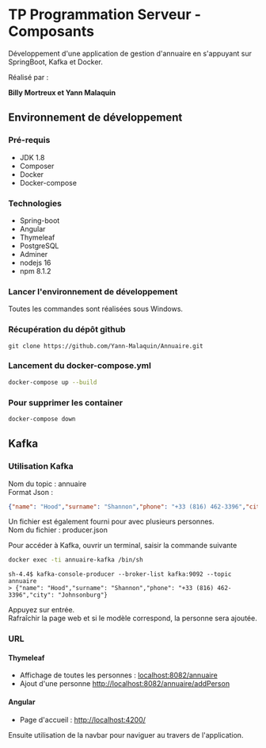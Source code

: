 
# TP Programmation Serveur - Composants

Développement d'une application de gestion d'annuaire en s'appuyant sur SpringBoot, Kafka
et Docker. </br>

Réalisé par :

**Billy Mortreux et Yann Malaquin**

## Environnement de développement

### Pré-requis

* JDK 1.8
* Composer
* Docker
* Docker-compose

### Technologies

* Spring-boot
* Angular
* Thymeleaf
* PostgreSQL
* Adminer
* nodejs 16
* npm 8.1.2

### Lancer l'environnement de développement

Toutes les commandes sont réalisées sous Windows.

### Récupération du dépôt github
```
git clone https://github.com/Yann-Malaquin/Annuaire.git
```

### Lancement du docker-compose.yml
```bash
docker-compose up --build
```

### Pour supprimer les container
```bash
docker-compose down
```

## Kafka

### Utilisation Kafka

Nom du topic : annuaire<br/>
Format Json :

```json 
{"name": "Hood","surname": "Shannon","phone": "+33 (816) 462-3396","city": "Johnsonburg"}
```

Un fichier est également fourni pour avec plusieurs personnes. <br/>
Nom du fichier : producer.json

Pour accéder à Kafka, ouvrir un terminal, saisir la commande suivante

```bash
docker exec -ti annuaire-kafka /bin/sh
```

```shell
sh-4.4$ kafka-console-producer --broker-list kafka:9092 --topic annuaire
> {"name": "Hood","surname": "Shannon","phone": "+33 (816) 462-3396","city": "Johnsonburg"}
```

Appuyez sur entrée. <br/> 
Rafraîchir la page web et si le modèle correspond, la personne sera ajoutée.

### URL

#### Thymeleaf

- Affichage de toutes les personnes : [localhost:8082/annuaire](localhost:8082/annuaire)
- Ajout d'une personne [http://localhost:8082/annuaire/addPerson](http://localhost:8082/annuaire/addPerson)

#### Angular

- Page d'accueil : [http://localhost:4200/](http://localhost:4200/)

Ensuite utilisation de la navbar pour naviguer au travers de l'application.

